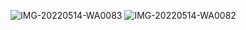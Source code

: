 ![IMG-20220514-WA0083](https://user-images.githubusercontent.com/94616560/168441623-3e9ca18e-9d90-44e0-8fbc-5fa1c853e830.jpg)
![IMG-20220514-WA0082](https://user-images.githubusercontent.com/94616560/168441627-d228fd36-c7ad-4322-97e0-6f1268c463ee.jpg)
